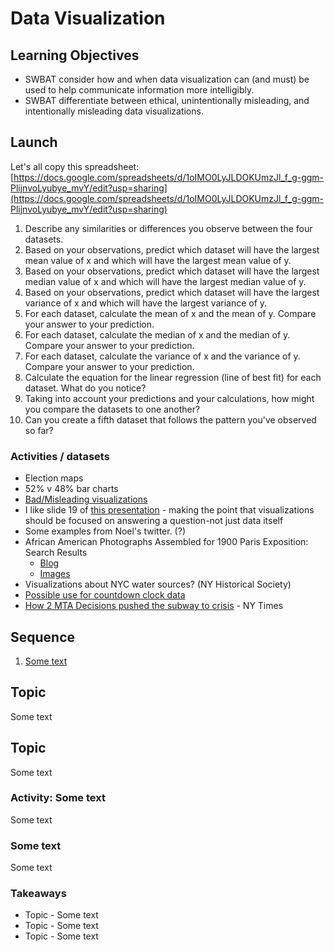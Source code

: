 # Data Visualization

## Learning Objectives

* SWBAT consider how and when data visualization can (and must) be used to help communicate information more intelligibly.
* SWBAT differentiate between ethical, unintentionally misleading, and intentionally misleading data visualizations.

## Launch

Let's all copy this spreadsheet: [https://docs.google.com/spreadsheets/d/1oIMO0LyJLDOKUmzJl_f_g-ggm-PlijnvoLyubye_mvY/edit?usp=sharing](https://docs.google.com/spreadsheets/d/1oIMO0LyJLDOKUmzJl_f_g-ggm-PlijnvoLyubye_mvY/edit?usp=sharing)

1. Describe any similarities or differences you observe between the four datasets.
2. Based on your observations, predict which dataset will have the largest mean value of x and which will have the largest mean value of y.
3. Based on your observations, predict which dataset will have the largest median value of x and which will have the largest median value of y.
4. Based on your observations, predict which dataset will have the largest variance of x and which will have the largest variance of y.
5. For each dataset, calculate the mean of x and the mean of y. Compare your answer to your prediction.
6. For each dataset, calculate the median of x and the median of y. Compare your answer to your prediction.
7. For each dataset, calculate the variance of x and the variance of y. Compare your answer to your prediction.
8. Calculate the equation for the linear regression (line of best fit) for each dataset. What do you notice?
9. Taking into account your predictions and your calculations, how might you compare the datasets to one another?
10. Can you create a fifth dataset that follows the pattern you've observed so far?

### Activities / datasets

- Election maps
- 52% v 48% bar charts
- [Bad/Misleading visualizations](https://simplystatistics.org/2012/11/26/the-statisticians-at-fox-news-use-classic-and-novel-graphical-techniques-to-lead-with-data/)
- I like slide 19 of [this presentation](http://complexdiagrams.com/4pillars) - making the point that visualizations should be focused on answering a question-not just data itself
- Some examples from Noel's twitter. (?)
- African American Photographs Assembled for 1900 Paris Exposition: Search Results
	- [Blog](https://hyperallergic.com/306559/w-e-b-du-boiss-modernist-data-visualizations-of-black-life/)
	- [Images](http://www.loc.gov/pictures/search/?q=%22lot%2011931%22%20NOT%20medal&st=grid&co=anedub&loclr=blogpic)
- Visualizations about NYC water sources? (NY Historical Society)
- [Possible use for countdown clock data](https://toddwschneider.com/posts/nyc-subway-data-analysis/)
- [How 2 MTA Decisions pushed the subway to crisis](https://www.nytimes.com/interactive/2018/05/09/nyregion/subway-crisis-mta-decisions-signals-rules.html) - NY Times

## Sequence

1. [Some text](#some-text)

## Topic

Some text

## Topic

Some text

### Activity: Some text

Some text

### Some text

Some text

### Takeaways

* Topic - Some text
* Topic - Some text
* Topic - Some text
